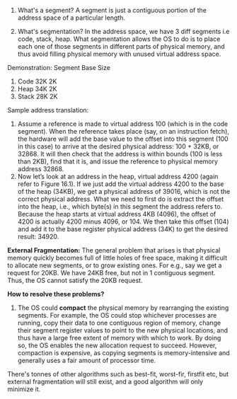 1. What's a segment?
A segment is just a contiguous
portion of the address space of a particular length.

2. What's segmentation?
In the address space, we have 3 diff segments i.e code, stack, heap.
What segmentation allows the OS to do is to place each one
of those segments in different parts of physical memory, and thus avoid
filling physical memory with unused virtual address space.

Demonstration:
Segment  Base  Size
1. Code   32K  2K
2. Heap   34K  2K
3. Stack  28K  2K

Sample address translation:
1. Assume a reference is made to virtual address 100 (which is in the code
segment). When the reference takes place (say, on an instruction fetch),
the hardware will add the base value to the offset into this segment (100 in
this case) to arrive at the desired physical address: 100 + 32KB, or 32868.
It will then check that the address is within bounds (100 is less than 2KB),
find that it is, and issue the reference to physical memory address 32868.
2. Now let’s look at an address in the heap, virtual address 4200 (again
refer to Figure 16.1). If we just add the virtual address 4200 to the base
of the heap (34KB), we get a physical address of 39016, which is not the
correct physical address. What we need to first do is extract the offset into
the heap, i.e., which byte(s) in this segment the address refers to. Because
the heap starts at virtual address 4KB (4096), the offset of 4200 is actually
4200 minus 4096, or 104. We then take this offset (104) and add it to the
base register physical address (34K) to get the desired result: 34920.

<b>External Fragmentation:</b>
The general problem that arises is that physical memory quickly becomes
full of little holes of free space, making it difficult to allocate new
segments, or to grow existing ones. For e.g., say we get a request for 20KB. We have 24KB free, but not in 1 contiguous segment. Thus, the OS cannot satisfy the 20KB request.

<b>How to resolve these problems?</b>
1. The OS could <b>compact</b> the physical memory by rearranging the existing segments. For example, the OS could stop
whichever processes are running, copy their data to one contiguous region
of memory, change their segment register values to point to the
new physical locations, and thus have a large free extent of memory with
which to work. By doing so, the OS enables the new allocation request
to succeed. However, compaction is expensive, as copying segments is
memory-intensive and generally uses a fair amount of processor time.

There's tonnes of other algorithms such as best-fit, worst-fir, firstfit etc, but external fragmentation will still exist, and a good algorithm will only minimize it.





